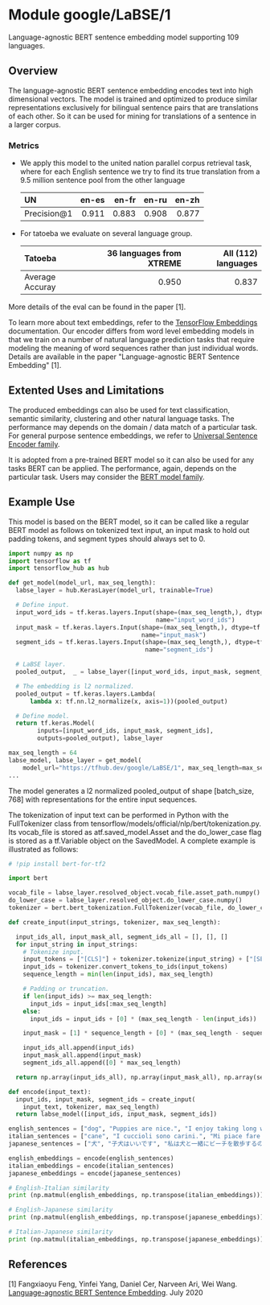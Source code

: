 # Module google/LaBSE/1

Language-agnostic BERT sentence embedding model supporting 109 languages.

<!-- asset-path: internal -->
<!-- module-type: text-embedding -->
<!-- fine-tunable: true -->
<!-- format: saved_model_2 -->
<!-- language: multilingual -->
<!-- network-architecture: bert -->
<!-- dataset: commoncrawl -->
<!-- dataset: wikipedia -->
<!-- dataset: translation -->

## Overview

The language-agnostic BERT sentence embedding encodes text into high dimensional
vectors. The model is trained and optimized to produce similar representations
exclusively for bilingual sentence pairs that are translations of each other. So
it can be used for mining for translations of a sentence in a larger corpus.

### Metrics

*   We apply this model to the united nation parallel corpus retrieval task,
    where for each English sentence we try to find its true translation from a
    9.5 million sentence pool from the other language

    UN          | en-es | en-fr | en-ru | en-zh
    :---------- | ----: | ----: | ----: | ----:
    Precision@1 | 0.911 | 0.883 | 0.908 | 0.877

*   For tatoeba we evaluate on several language group.

    Tatoeba         | 36 languages from XTREME | All (112) languages
    :-------------- | -----------------------: | ------------------:
    Average Accuray | 0.950                    | 0.837

More details of the eval can be found in the paper [1].

To learn more about text embeddings, refer to the
[TensorFlow Embeddings](https://www.tensorflow.org/tutorials/text/word_embeddings)
documentation. Our encoder differs from word level embedding models in that we
train on a number of natural language prediction tasks that require modeling the
meaning of word sequences rather than just individual words. Details are
available in the paper "Language-agnostic BERT Sentence Embedding" [1].

## Extented Uses and Limitations

The produced embeddings can also be used for text classification, semantic
similarity, clustering and other natural language tasks. The performance may
depends on the domain / data match of a particular task. For general purpose
sentence embeddings, we refer to
[Universal Sentence Encoder family](https://tfhub.dev/google/collections/universal-sentence-encoder/1).

It is adopted from a pre-trained BERT model so it can also be used for any tasks
BERT can be applied. The performance, again, depends on the particular task.
Users may consider the
[BERT model family](https://tfhub.dev/google/collections/bert/1).

## Example Use

This model is based on the BERT model, so it can be called like a regular BERT
model as follows on tokenized text input, an input mask to hold out padding
tokens, and segment types should always set to 0.

```python
import numpy as np
import tensorflow as tf
import tensorflow_hub as hub

def get_model(model_url, max_seq_length):
  labse_layer = hub.KerasLayer(model_url, trainable=True)

  # Define input.
  input_word_ids = tf.keras.layers.Input(shape=(max_seq_length,), dtype=tf.int32,
                                         name="input_word_ids")
  input_mask = tf.keras.layers.Input(shape=(max_seq_length,), dtype=tf.int32,
                                     name="input_mask")
  segment_ids = tf.keras.layers.Input(shape=(max_seq_length,), dtype=tf.int32,
                                      name="segment_ids")

  # LaBSE layer.
  pooled_output,  _ = labse_layer([input_word_ids, input_mask, segment_ids])

  # The embedding is l2 normalized.
  pooled_output = tf.keras.layers.Lambda(
      lambda x: tf.nn.l2_normalize(x, axis=1))(pooled_output)

  # Define model.
  return tf.keras.Model(
        inputs=[input_word_ids, input_mask, segment_ids],
        outputs=pooled_output), labse_layer

max_seq_length = 64
labse_model, labse_layer = get_model(
    model_url="https://tfhub.dev/google/LaBSE/1", max_seq_length=max_seq_length)
...
```

The model generates a l2 normalized pooled_output of shape [batch_size, 768]
with representations for the entire input sequences.

The tokenization of input text can be performed in Python with the FullTokenizer
class from tensorflow/models/official/nlp/bert/tokenization.py. Its vocab_file
is stored as atf.saved_model.Asset and the do_lower_case flag is stored as a
tf.Variable object on the SavedModel. A complete example is illustrated as
follows:

```python
# !pip install bert-for-tf2

import bert

vocab_file = labse_layer.resolved_object.vocab_file.asset_path.numpy()
do_lower_case = labse_layer.resolved_object.do_lower_case.numpy()
tokenizer = bert.bert_tokenization.FullTokenizer(vocab_file, do_lower_case)

def create_input(input_strings, tokenizer, max_seq_length):

  input_ids_all, input_mask_all, segment_ids_all = [], [], []
  for input_string in input_strings:
    # Tokenize input.
    input_tokens = ["[CLS]"] + tokenizer.tokenize(input_string) + ["[SEP]"]
    input_ids = tokenizer.convert_tokens_to_ids(input_tokens)
    sequence_length = min(len(input_ids), max_seq_length)

    # Padding or truncation.
    if len(input_ids) >= max_seq_length:
      input_ids = input_ids[:max_seq_length]
    else:
      input_ids = input_ids + [0] * (max_seq_length - len(input_ids))

    input_mask = [1] * sequence_length + [0] * (max_seq_length - sequence_length)

    input_ids_all.append(input_ids)
    input_mask_all.append(input_mask)
    segment_ids_all.append([0] * max_seq_length)

  return np.array(input_ids_all), np.array(input_mask_all), np.array(segment_ids_all)

def encode(input_text):
  input_ids, input_mask, segment_ids = create_input(
    input_text, tokenizer, max_seq_length)
  return labse_model([input_ids, input_mask, segment_ids])

english_sentences = ["dog", "Puppies are nice.", "I enjoy taking long walks along the beach with my dog."]
italian_sentences = ["cane", "I cuccioli sono carini.", "Mi piace fare lunghe passeggiate lungo la spiaggia con il mio cane."]
japanese_sentences = ["犬", "子犬はいいです", "私は犬と一緒にビーチを散歩するのが好きです"]

english_embeddings = encode(english_sentences)
italian_embeddings = encode(italian_sentences)
japanese_embeddings = encode(japanese_sentences)

# English-Italian similarity
print (np.matmul(english_embeddings, np.transpose(italian_embeddings)))

# English-Japanese similarity
print (np.matmul(english_embeddings, np.transpose(japanese_embeddings)))

# Italian-Japanese similarity
print (np.matmul(italian_embeddings, np.transpose(japanese_embeddings)))
```

## References

[1] Fangxiaoyu Feng, Yinfei Yang, Daniel Cer, Narveen Ari, Wei Wang.
[Language-agnostic BERT Sentence Embedding](https://arxiv.org/abs/2007.01852).
July 2020
